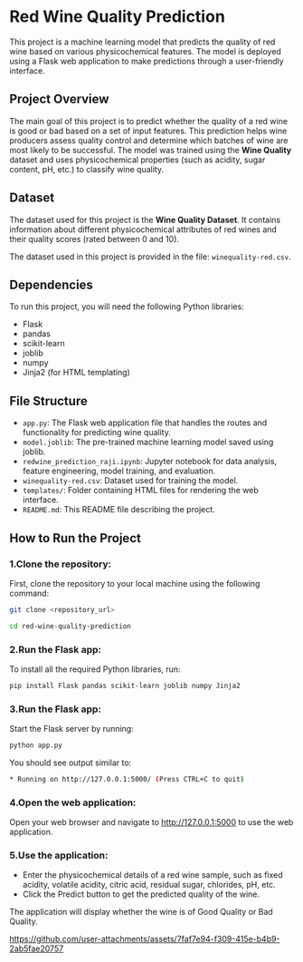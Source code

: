 # Red Wine Quality Prediction

This project is a machine learning model that predicts the quality of red wine based on various physicochemical features. The model is deployed using a Flask web application to make predictions through a user-friendly interface.

## Project Overview

The main goal of this project is to predict whether the quality of a red wine is good or bad based on a set of input features. This prediction helps wine producers assess quality control and determine which batches of wine are most likely to be successful. The model was trained using the **Wine Quality** dataset and uses physicochemical properties (such as acidity, sugar content, pH, etc.) to classify wine quality.

## Dataset

The dataset used for this project is the **Wine Quality Dataset**. It contains information about different physicochemical attributes of red wines and their quality scores (rated between 0 and 10).

The dataset used in this project is provided in the file: `winequality-red.csv`.

## Dependencies

To run this project, you will need the following Python libraries:

- Flask
- pandas
- scikit-learn
- joblib
- numpy
- Jinja2 (for HTML templating)

## File Structure
- `app.py`: The Flask web application file that handles the routes and functionality for predicting wine quality.
- `model.joblib`: The pre-trained machine learning model saved using joblib.
- `redwine_prediction_raji.ipynb`: Jupyter notebook for data analysis, feature engineering, model training, and evaluation.
- `winequality-red.csv`: Dataset used for training the model.
- `templates/`: Folder containing HTML files for rendering the web interface.
- `README.md`: This README file describing the project.
## How to Run the Project
### 1.Clone the repository:
First, clone the repository to your local machine using the following command:
```sh
git clone <repository_url>
```
```sh
cd red-wine-quality-prediction
```
### 2.Run the Flask app:
To install all the required Python libraries, run:
```sh
pip install Flask pandas scikit-learn joblib numpy Jinja2
```
### 3.Run the Flask app:
Start the Flask server by running:
```sh
python app.py
```
You should see output similar to:
```sh
* Running on http://127.0.0.1:5000/ (Press CTRL+C to quit)
```
### 4.Open the web application:
Open your web browser and navigate to http://127.0.0.1:5000 to use the web application.
### 5.Use the application:
- Enter the physicochemical details of a red wine sample, such as fixed acidity, volatile acidity, citric acid, residual sugar, chlorides, pH, etc.
- Click the Predict button to get the predicted quality of the wine.
  
The application will display whether the wine is of Good Quality or Bad Quality.


https://github.com/user-attachments/assets/7faf7e94-f309-415e-b4b9-2ab5fae20757

